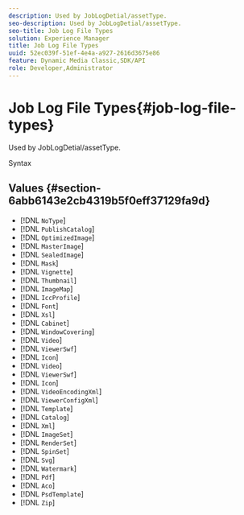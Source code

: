 ```yaml
---
description: Used by JobLogDetial/assetType.
seo-description: Used by JobLogDetial/assetType.
seo-title: Job Log File Types
solution: Experience Manager
title: Job Log File Types
uuid: 52ec039f-51ef-4e4a-a927-2616d3675e86
feature: Dynamic Media Classic,SDK/API
role: Developer,Administrator
---
```


# Job Log File Types{#job-log-file-types}

Used by JobLogDetial/assetType.

 Syntax 

## Values {#section-6abb6143e2cb4319b5f0eff37129fa9d}

* [!DNL `NoType`] 
* [!DNL `PublishCatalog`] 
* [!DNL `OptimizedImage`] 
* [!DNL `MasterImage`] 
* [!DNL `SealedImage`] 
* [!DNL `Mask`] 
* [!DNL `Vignette`] 
* [!DNL `Thumbnail`] 
* [!DNL `ImageMap`] 
* [!DNL `IccProfile`] 
* [!DNL `Font`] 
* [!DNL `Xsl`] 
* [!DNL `Cabinet`] 
* [!DNL `WindowCovering`] 
* [!DNL `Video`] 
* [!DNL `ViewerSwf`] 
* [!DNL `Icon`] 
* [!DNL `Video`] 
* [!DNL `ViewerSwf`] 
* [!DNL `Icon`] 
* [!DNL `VideoEncodingXml`] 
* [!DNL `ViewerConfigXml`] 
* [!DNL `Template`] 
* [!DNL `Catalog`] 
* [!DNL `Xml`] 
* [!DNL `ImageSet`] 
* [!DNL `RenderSet`] 
* [!DNL `SpinSet`] 
* [!DNL `Svg`] 
* [!DNL `Watermark`] 
* [!DNL `Pdf`] 
* [!DNL `Aco`] 
* [!DNL `PsdTemplate`] 
* [!DNL `Zip`]

